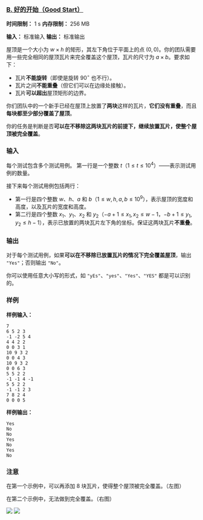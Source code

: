 ### [B. 好的开始（Good Start）](https://codeforces.com/contest/2113/problem/B)

**时间限制：** 1 s
**内存限制：** 256 MB

**输入：** 标准输入
**输出：** 标准输出



屋顶是一个大小为 $w \times h$ 的矩形，其左下角位于平面上的点 $(0, 0)$。你的团队需要用一些完全相同的屋顶瓦片来完全覆盖这个屋顶，瓦片的尺寸为 $a \times b$。要求如下：

- 瓦片**不能旋转**（即使是旋转 $90^\circ$ 也不行）。
- 瓦片之间**不能重叠**（但它们可以在边缘处接触）。
- 瓦片**可以超出**屋顶矩形的边界。

你们团队中的一个新手已经在屋顶上放置了**两块**这样的瓦片，**它们没有重叠**，而且**每块都至少部分覆盖了屋顶**。

你的任务是判断是否**可以在不移除这两块瓦片的前提下，继续放置瓦片，使整个屋顶被完全覆盖**。







### 输入

每个测试包含多个测试用例。
 第一行是一个整数 $t$（$1 \le t \le 10^4$）——表示测试用例的数量。

接下来每个测试用例包括两行：

- 第一行是四个整数 $w$、$h$、$a$ 和 $b$（$1 \le w, h, a, b \le 10^9$），表示屋顶的宽度和高度，以及瓦片的宽度和高度。
- 第二行是四个整数 $x_1$、$y_1$、$x_2$ 和 $y_2$（$-a + 1 \le x_1, x_2 \le w - 1$，$-b + 1 \le y_1, y_2 \le h - 1$），表示已放置的两块瓦片左下角的坐标。保证这两块瓦片**不重叠**。





### 输出

对于每个测试用例，如果**可以在不移除已放置瓦片的情况下完全覆盖屋顶**，输出 `"Yes"`；否则输出 `"No"`。

你可以使用任意大小写的形式，如 `"yEs"`、`"yes"`、`"Yes"`、`"YES"` 都是可以识别的。





### 样例

**样例输入：**

```
7
6 5 2 3
-1 -2 5 4
4 4 2 2
0 0 3 1
10 9 3 2
0 0 4 3
10 9 3 2
0 0 6 3
5 5 2 2
-1 -1 4 -1
5 5 2 2
-1 -1 2 3
7 8 2 4
0 0 0 5
```



**样例输出：**

```
Yes
No
No
Yes
No
Yes
No
```





### 注意

在第一个示例中，可以再添加 8 块瓦片，使得整个屋顶被完全覆盖。（左图）

在第二个示例中，无法做到完全覆盖。（右图）

![](https://espresso.codeforces.com/76a7cc7bc4e86f820c778a0bb385668955eaab01.png)                                     ![](https://espresso.codeforces.com/7a137282544846beb0e98facae5ddf58e8248fee.png)





 

